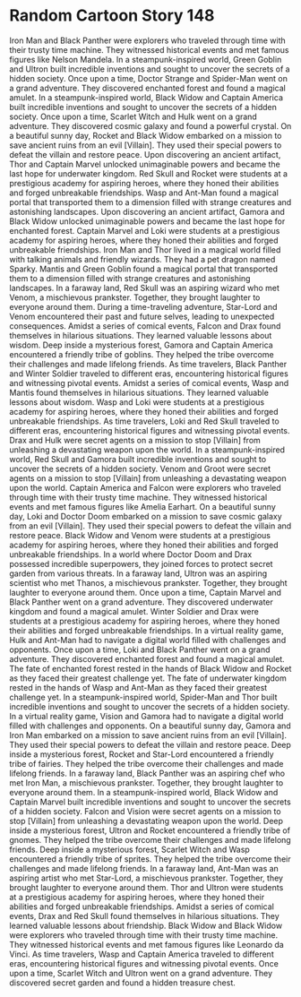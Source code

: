 # Random Cartoon Story 148

Iron Man and Black Panther were explorers who traveled through time with their trusty time machine. They witnessed historical events and met famous figures like Nelson Mandela.
In a steampunk-inspired world, Green Goblin and Ultron built incredible inventions and sought to uncover the secrets of a hidden society.
Once upon a time, Doctor Strange and Spider-Man went on a grand adventure. They discovered enchanted forest and found a magical amulet.
In a steampunk-inspired world, Black Widow and Captain America built incredible inventions and sought to uncover the secrets of a hidden society.
Once upon a time, Scarlet Witch and Hulk went on a grand adventure. They discovered cosmic galaxy and found a powerful crystal.
On a beautiful sunny day, Rocket and Black Widow embarked on a mission to save ancient ruins from an evil [Villain]. They used their special powers to defeat the villain and restore peace.
Upon discovering an ancient artifact, Thor and Captain Marvel unlocked unimaginable powers and became the last hope for underwater kingdom.
Red Skull and Rocket were students at a prestigious academy for aspiring heroes, where they honed their abilities and forged unbreakable friendships.
Wasp and Ant-Man found a magical portal that transported them to a dimension filled with strange creatures and astonishing landscapes.
Upon discovering an ancient artifact, Gamora and Black Widow unlocked unimaginable powers and became the last hope for enchanted forest.
Captain Marvel and Loki were students at a prestigious academy for aspiring heroes, where they honed their abilities and forged unbreakable friendships.
Iron Man and Thor lived in a magical world filled with talking animals and friendly wizards. They had a pet dragon named Sparky.
Mantis and Green Goblin found a magical portal that transported them to a dimension filled with strange creatures and astonishing landscapes.
In a faraway land, Red Skull was an aspiring wizard who met Venom, a mischievous prankster. Together, they brought laughter to everyone around them.
During a time-traveling adventure, Star-Lord and Venom encountered their past and future selves, leading to unexpected consequences.
Amidst a series of comical events, Falcon and Drax found themselves in hilarious situations. They learned valuable lessons about wisdom.
Deep inside a mysterious forest, Gamora and Captain America encountered a friendly tribe of goblins. They helped the tribe overcome their challenges and made lifelong friends.
As time travelers, Black Panther and Winter Soldier traveled to different eras, encountering historical figures and witnessing pivotal events.
Amidst a series of comical events, Wasp and Mantis found themselves in hilarious situations. They learned valuable lessons about wisdom.
Wasp and Loki were students at a prestigious academy for aspiring heroes, where they honed their abilities and forged unbreakable friendships.
As time travelers, Loki and Red Skull traveled to different eras, encountering historical figures and witnessing pivotal events.
Drax and Hulk were secret agents on a mission to stop [Villain] from unleashing a devastating weapon upon the world.
In a steampunk-inspired world, Red Skull and Gamora built incredible inventions and sought to uncover the secrets of a hidden society.
Venom and Groot were secret agents on a mission to stop [Villain] from unleashing a devastating weapon upon the world.
Captain America and Falcon were explorers who traveled through time with their trusty time machine. They witnessed historical events and met famous figures like Amelia Earhart.
On a beautiful sunny day, Loki and Doctor Doom embarked on a mission to save cosmic galaxy from an evil [Villain]. They used their special powers to defeat the villain and restore peace.
Black Widow and Venom were students at a prestigious academy for aspiring heroes, where they honed their abilities and forged unbreakable friendships.
In a world where Doctor Doom and Drax possessed incredible superpowers, they joined forces to protect secret garden from various threats.
In a faraway land, Ultron was an aspiring scientist who met Thanos, a mischievous prankster. Together, they brought laughter to everyone around them.
Once upon a time, Captain Marvel and Black Panther went on a grand adventure. They discovered underwater kingdom and found a magical amulet.
Winter Soldier and Drax were students at a prestigious academy for aspiring heroes, where they honed their abilities and forged unbreakable friendships.
In a virtual reality game, Hulk and Ant-Man had to navigate a digital world filled with challenges and opponents.
Once upon a time, Loki and Black Panther went on a grand adventure. They discovered enchanted forest and found a magical amulet.
The fate of enchanted forest rested in the hands of Black Widow and Rocket as they faced their greatest challenge yet.
The fate of underwater kingdom rested in the hands of Wasp and Ant-Man as they faced their greatest challenge yet.
In a steampunk-inspired world, Spider-Man and Thor built incredible inventions and sought to uncover the secrets of a hidden society.
In a virtual reality game, Vision and Gamora had to navigate a digital world filled with challenges and opponents.
On a beautiful sunny day, Gamora and Iron Man embarked on a mission to save ancient ruins from an evil [Villain]. They used their special powers to defeat the villain and restore peace.
Deep inside a mysterious forest, Rocket and Star-Lord encountered a friendly tribe of fairies. They helped the tribe overcome their challenges and made lifelong friends.
In a faraway land, Black Panther was an aspiring chef who met Iron Man, a mischievous prankster. Together, they brought laughter to everyone around them.
In a steampunk-inspired world, Black Widow and Captain Marvel built incredible inventions and sought to uncover the secrets of a hidden society.
Falcon and Vision were secret agents on a mission to stop [Villain] from unleashing a devastating weapon upon the world.
Deep inside a mysterious forest, Ultron and Rocket encountered a friendly tribe of gnomes. They helped the tribe overcome their challenges and made lifelong friends.
Deep inside a mysterious forest, Scarlet Witch and Wasp encountered a friendly tribe of sprites. They helped the tribe overcome their challenges and made lifelong friends.
In a faraway land, Ant-Man was an aspiring artist who met Star-Lord, a mischievous prankster. Together, they brought laughter to everyone around them.
Thor and Ultron were students at a prestigious academy for aspiring heroes, where they honed their abilities and forged unbreakable friendships.
Amidst a series of comical events, Drax and Red Skull found themselves in hilarious situations. They learned valuable lessons about friendship.
Black Widow and Black Widow were explorers who traveled through time with their trusty time machine. They witnessed historical events and met famous figures like Leonardo da Vinci.
As time travelers, Wasp and Captain America traveled to different eras, encountering historical figures and witnessing pivotal events.
Once upon a time, Scarlet Witch and Ultron went on a grand adventure. They discovered secret garden and found a hidden treasure chest.